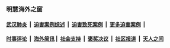 
### 明慧海外之窗

####  [武汉肺炎](indexes/365.md?t=01141500) &nbsp;|&nbsp;  [迫害案例综述](indexes/328.md?t=01141500) &nbsp;|&nbsp; [迫害致死案例](indexes/277.md?t=01141500)  &nbsp;|&nbsp; [更多迫害案例](indexes/81.md?t=01141500)  &nbsp;|&nbsp; 
####  [时事评论](indexes/251.md?t=01141500) &nbsp;|&nbsp; [海外简讯](indexes/245.md?t=01141500)&nbsp;|&nbsp;  [社会支持](indexes/140.md?t=01141500) &nbsp;|&nbsp; [褒奖决议](indexes/282.md?t=01141500) &nbsp;|&nbsp; [社区报道](indexes/91.md?t=01141500)  &nbsp;|&nbsp; [天人之间](indexes/78.md?t=01141500) 


